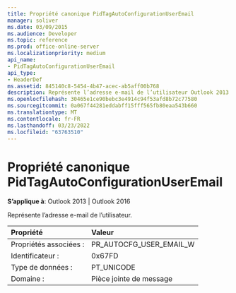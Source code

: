 ```yaml
---
title: Propriété canonique PidTagAutoConfigurationUserEmail
manager: soliver
ms.date: 03/09/2015
ms.audience: Developer
ms.topic: reference
ms.prod: office-online-server
ms.localizationpriority: medium
api_name:
- PidTagAutoConfigurationUserEmail
api_type:
- HeaderDef
ms.assetid: 845140c8-5454-4b47-acec-ab5aff00b768
description: Représente l’adresse e-mail de l’utilisateur Outlook 2013 ou Outlook 2016.
ms.openlocfilehash: 30465e1ce90bebc3e4914c94f53afd8b72c77580
ms.sourcegitcommit: 0a067f44281eddabff15fff565fb80eaa543b660
ms.translationtype: MT
ms.contentlocale: fr-FR
ms.lasthandoff: 03/23/2022
ms.locfileid: "63763510"
---
```

# <a name="pidtagautoconfigurationuseremail-canonical-property"></a>Propriété canonique PidTagAutoConfigurationUserEmail

  
  
**S’applique à**: Outlook 2013 | Outlook 2016 
  
Représente l’adresse e-mail de l’utilisateur.
  
|Propriété |Valeur |
|:-----|:-----|
|Propriétés associées :  <br/> |PR_AUTOCFG_USER_EMAIL_W  <br/> |
|Identificateur :  <br/> |0x67FD  <br/> |
|Type de données :  <br/> |PT_UNICODE  <br/> |
|Domaine :  <br/> |Pièce jointe de message  <br/> |
   

